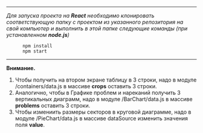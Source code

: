 <hr><i>Для запуска проекта на <b>React</b> необходимо клонировать соответствующую папку с проектом из указанного репозитория на свой компьютер и выполнить в этой папке следующие команды (при установленном <b>node.js</b>) </i>

          npm install
          npm start

<hr>

<b>Внимание.</b>
1. Чтобы получить на втором экране таблицу в 3 строки, надо в модуле /containers/data.js
 в массиве <b>crops</b> оставить 3 строки.
2. Аналогично, чтобы в Графике проблем и нареканий получить 3 вертикальных диаграмм,
  надо в модуле /BarChart/data.js в массиве <b>problems</b> оставить 3 строки.
3. Чтобы измениить размеры секторов в круговой диаграмме, надо в модуле /PieChart/data.js 
 в массиве dataSource изменить значения поля <b>value</b>.